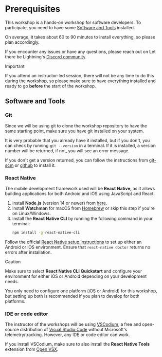 
# Prerequisites

This workshop is a hands-on workshop for software developers. To participate, you need to have some [Software and Tools](#software-and-tools) installed.

On average, it takes about 60 to 90 minutes to install everything, so please plan accordingly.

If you encounter any issues or have any questions, please reach out on Let there be Lightning's [Discord community](https://discord.gg/Q7utrQ5Sz7).

> [!IMPORTANT]
> If you attend an instructor-led session, there will not be any time to do this during the workshop, so please make sure to have everything installed and ready to go **before** the start of the workshop.

## Software and Tools

### Git

Since we will be using git to clone the workshop repository to have the same starting point, make sure you have git installed on your system.

It is very probable that you already have it installed, but if you don't, you can check by running `git --version` in a terminal. If it is installed, a version number will be returned, if not, you will see an error message.

If you don't get a version returned, you can follow the instructions from [git-scm](https://git-scm.com/downloads) or [github](https://github.com/git-guides/install-git) to install it.

### React Native

The mobile development framework used will be **React Native**, as it allows building applications for both Android and iOS using JavaScript and React.

1. Install **Node.js** (version 14 or newer) from [here](https://nodejs.org/).
2. Install **Watchman** for macOS from [Homebrew](https://formulae.brew.sh/formula/watchman) or skip this step if you're on Linux/Windows.
3. Install the **React Native CLI** by running the following command in your terminal:
    ```bash
    npm install -g react-native-cli
    ```

Follow the official [React Native setup instructions](https://reactnative.dev/docs/environment-setup) to set up either an Android or iOS environment. Ensure that `react-native doctor` returns no errors after installation.

> [!CAUTION]  
> Make sure to select **React Native CLI Quickstart** and configure your environment for either iOS or Android depending on your development needs.

You only need to configure one platform (iOS or Android) for this workshop, but setting up both is recommended if you plan to develop for both platforms.

### IDE or code editor

The instructor of the workshops will be using [VSCodium](https://vscodium.com/), a free and open-source distribution of [Visual Studio Code](https://code.visualstudio.com/) without Microsoft's telemetry/tracking. However, any IDE or code editor can work.

If you install VSCodium, make sure to also install the **React Native Tools** extension from [Open VSX](https://open-vsx.org/extension/msjsdiag/vscode-react-native).

